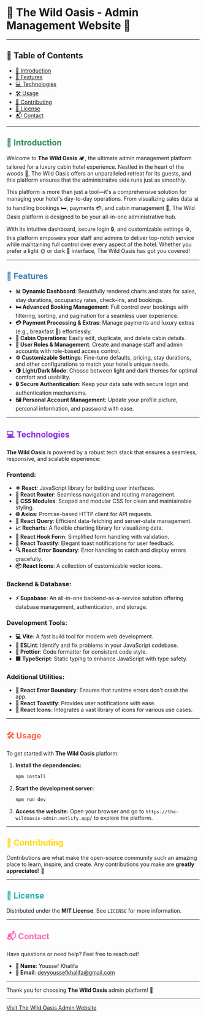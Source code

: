 # 🌲 **The Wild Oasis - Admin Management Website** 🌲

---

## 🌟 Table of Contents
- [📖 Introduction](#-introduction)
- [🚀 Features](#-features)
- [💻 Technologies](#-technologies)
- [🛠️ Usage](#%EF%B8%8F-usage)
- [🤝 Contributing](#-contributing)
- [📜 License](#-license)
- [📬 Contact](#-contact)

---

<a name="introduction"></a>
## <span style="color: #2E8B57;">📖 Introduction</span>
Welcome to **The Wild Oasis** 🏕️, the ultimate admin management platform tailored for a luxury cabin hotel experience. Nestled in the heart of the woods 🌲, The Wild Oasis offers an unparalleled retreat for its guests, and this platform ensures that the administrative side runs just as smoothly.

This platform is more than just a tool—it's a comprehensive solution for managing your hotel's day-to-day operations. From visualizing sales data 📊 to handling bookings 🛏️, payments 💳, and cabin management 🏡, The Wild Oasis platform is designed to be your all-in-one administrative hub.

With its intuitive dashboard, secure login 🔒, and customizable settings ⚙️, this platform empowers your staff and admins to deliver top-notch service while maintaining full control over every aspect of the hotel. Whether you prefer a light 🌞 or dark 🌚 interface, The Wild Oasis has got you covered!

---

<a name="features"></a>
## <span style="color: #4682B4;">🚀 Features</span>
- **📊 Dynamic Dashboard**: Beautifully rendered charts and stats for sales, stay durations, occupancy rates, check-ins, and bookings.
- **🛏️ Advanced Booking Management**: Full control over bookings with filtering, sorting, and pagination for a seamless user experience.
- **💳 Payment Processing & Extras**: Manage payments and luxury extras (e.g., breakfast 🍳) effortlessly.
- **🏡 Cabin Operations**: Easily edit, duplicate, and delete cabin details.
- **👥 User Roles & Management**: Create and manage staff and admin accounts with role-based access control.
- **⚙️ Customizable Settings**: Fine-tune defaults, pricing, stay durations, and other configurations to match your hotel’s unique needs.
- **🌗 Light/Dark Mode**: Choose between light and dark themes for optimal comfort and usability.
- **🔒 Secure Authentication**: Keep your data safe with secure login and authentication mechanisms.
- **🖼️ Personal Account Management**: Update your profile picture, personal information, and password with ease.

---

<a name="technologies"></a>
## <span style="color: #8A2BE2;">💻 Technologies</span>
**The Wild Oasis** is powered by a robust tech stack that ensures a seamless, responsive, and scalable experience:

### **Frontend:**
- **⚛️ React**: JavaScript library for building user interfaces.
- **🔗 React Router**: Seamless navigation and routing management.
- **🎨 CSS Modules**: Scoped and modular CSS for clean and maintainable styling.
- **🌐 Axios**: Promise-based HTTP client for API requests.
- **🔄 React Query**: Efficient data-fetching and server-state management.
- **📈 Recharts**: A flexible charting library for visualizing data.
- **📝 React Hook Form**: Simplified form handling with validation.
- **🔔 React Toastify**: Elegant toast notifications for user feedback.
- **🔍 React Error Boundary**: Error handling to catch and display errors gracefully.
- **📦 React Icons**: A collection of customizable vector icons.

### **Backend & Database:**
- **⚡ Supabase**: An all-in-one backend-as-a-service solution offering database management, authentication, and storage.

### **Development Tools:**
- **💻 Vite**: A fast build tool for modern web development.
- **🧹 ESLint**: Identify and fix problems in your JavaScript codebase.
- **🎨 Prettier**: Code formatter for consistent code style.
- **🟦 TypeScript**: Static typing to enhance JavaScript with type safety.

### **Additional Utilities:**
- **🚨 React Error Boundary**: Ensures that runtime errors don't crash the app.
- **🍞 React Toastify**: Provides user notifications with ease.
- **🔧 React Icons**: Integrates a vast library of icons for various use cases.

---

<a name="usage"></a>
## <span style="color: #FF6347;">🛠️ Usage</span>
To get started with **The Wild Oasis** platform:

1. **Install the dependencies:**
    ```bash
    npm install
    ```

2. **Start the development server:**
    ```bash
    npm run dev
    ```

3. **Access the website:**
   Open your browser and go to `https://the-wildoasis-admin.netlify.app/` to explore the platform.

---

<a name="contributing"></a>
## <span style="color: #FFD700;">🤝 Contributing</span>
Contributions are what make the open-source community such an amazing place to learn, inspire, and create. Any contributions you make are **greatly appreciated**! 🎉

---

<a name="license"></a>
## <span style="color: #20B2AA;">📜 License</span>
Distributed under the **MIT License**. See `LICENSE` for more information.

---

<a name="contact"></a>
## <span style="color: #FF69B4;">📬 Contact</span>
Have questions or need help? Feel free to reach out!

- **👤 Name**: Youssef Khalifa
- **📧 Email**: [devyoussefkhalifa@gmail.com](mailto:devyoussefkhalifa@gmail.com)

---

Thank you for choosing **The Wild Oasis** admin platform! 🌟

---

[Visit The Wild Oasis Admin Website](https://the-wildoasis-admin.netlify.app)
